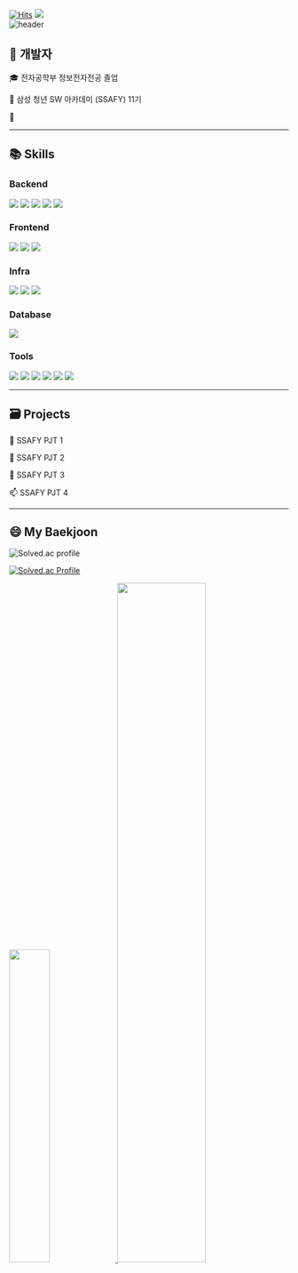 [![Hits](https://hits.seeyoufarm.com/api/count/incr/badge.svg?url=https%3A%2F%2Fgithub.com%2Fseryoung99&count_bg=%235FC2E9&title_bg=%23000000&icon=&icon_color=%23BEB9B9&title=VISITORS&edge_flat=true)](https://hits.seeyoufarm.com)            <a href="https://lava-thrush-ec8.notion.site/6c06cb79f2474823861cb102c593f855"><img src="https://img.shields.io/badge/-Portfolio-000000?style=flat-square&logo=Notion&logoColor=white"/></a>  
![header](https://capsule-render.vercel.app/api?type=soft&color=9ADDE5&text=SeRyoung&fontColor=4F4F4F)

## <div style="text-align: left"> 👋 개발자 </div> 
🎓 전자공학부 정보전자전공 졸업   

🔎 삼성 청년 SW 아카데미 (SSAFY) 11기

🏢  

---
  
## <div style="text-align: left"> 📚 Skills </div> 

### <div style="text-align: left"> Backend </div> 
<p style="text-align: left">
  <img src="https://img.shields.io/badge/Java-000000?style=flat-square&logo=java&logoColor=744e3b"/>
  <img src="https://img.shields.io/badge/Python-000000?style=flat-square&logo=Python&logoColor=3776AB"/>
  <img src="https://img.shields.io/badge/Spring-000000?style=flat-square&logo=Spring&logoColor=6DB33F"/>
  <img src="https://img.shields.io/badge/Spring Boot-000000?style=flat-square&logo=Spring Boot&logoColor=6DB33F"/>
  <img src="https://img.shields.io/badge/JPA-000000?style=flat-square&logo=Hibernate&logoColor=59666C"/>
</p>


### <div style="text-align: left"> Frontend </div>
<p style="text-align: left">
  <img src="https://img.shields.io/badge/HTML5-000000?style=flat-square&logo=HTML5&logoColor=E34F26"/>
  <img src="https://img.shields.io/badge/CSS3-000000?style=flat-square&logo=CSS3&logoColor=1572B6"/>
  <img src="https://img.shields.io/badge/Vue.js-000000?style=flat-square&logo=Vue.js&logoColor=4FC08D"/>
</p>

### <div style="text-align: left"> Infra </div>
<p style="text-align: left">
  <img src="https://img.shields.io/badge/Docker-000000?style=flat-square&logo=Docker&logoColor=2496ED"/>
  <img src="https://img.shields.io/badge/AWS EC2-000000?style=flat-square&logo=Amazon EC2&logoColor=FF9900"/>
  <img src="https://img.shields.io/badge/AWS S3-000000?style=flat-square&logo=Amazon S3&logoColor=569A31"/>
</p>

### <div style="text-align: left"> Database </div>
<p style="text-align: left">
  <img src="https://img.shields.io/badge/MySQL-000000?style=flat-square&logo=MySQL&logoColor=007396"/>
</p>
  
### <div style="text-align: left"> Tools </div>   

<p style="text-align: left">
  <img src="https://img.shields.io/badge/Git-000000?style=flat-square&logo=Git&logoColor=F05032"/>
  <img src="https://img.shields.io/badge/GitHub-000000?style=flat-square&logo=Github&logoColor=ffffff"/>
  <img src="https://img.shields.io/badge/GitLab-000000?style=flat-square&logo=Gitlab&logoColor=FC6D26"/>
  <img src="https://img.shields.io/badge/Jira-000000?style=flat-square&logo=Jira&logoColor=0052CC"/>
  <img src="https://img.shields.io/badge/Notion-000000?style=flat-square&logo=Notion&logoColor=ffffff"/>
  <img src="https://img.shields.io/badge/Figma-000000?style=flat-square&logo=Figma&logoColor=F24E1E"/>
</p>



---
## <div style="text-align: left"> 🗃 Projects </div> 

 👀 SSAFY PJT 1  
 
 🌱 SSAFY PJT 2  
 
 💞️ SSAFY PJT 3  
 
 📫 SSAFY PJT 4  


---
## <div style="text-align: left"> 😄 My Baekjoon </div> 


![Solved.ac profile](http://mazassumnida.wtf/api/v2/generate_badge?boj=seryoii)

[![Solved.ac Profile](http://mazassumnida.wtf/api/generate_badge?boj=seryoii)](https://solved.ac/seryoii)


<a href="https://github.com/anuraghazra/github-readme-stats">
    <img src="https://github-readme-stats.vercel.app/api/top-langs/?username=seryoung99&layout=donut&show_icons=true&theme=material-palenight&hide_border=true&bg_color=20232a&icon_color=58A6FF&text_color=fff&title_color=58A6FF&count_private=true&exclude_repo=Face-Transfer-Application" width=38% />
</a>    
<a href="https://github.com/anuraghazra/github-readme-stats">
  <img src="https://github-readme-stats.vercel.app/api?username=seryoung99&show_icons=true&theme=material-palenight&hide_border=true&bg_color=20232a&icon_color=58A6FF&text_color=fff&title_color=58A6FF&count_private=true" width=56% />
</a>

<!---
seryoung99/seryoung99 is a ✨ special ✨ repository because its `README.md` (this file) appears on your GitHub profile.
You can click the Preview link to take a look at your changes.
--->
